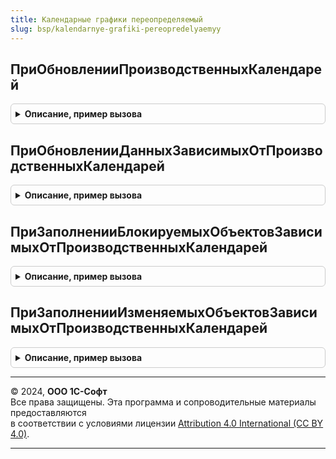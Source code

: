 ```yaml
---
title: Календарные графики переопределяемый
slug: bsp/kalendarnye-grafiki-pereopredelyaemyy
---
```



## ПриОбновленииПроизводственныхКалендарей
<details style="margin: 1em 0; padding: 0.5em; border: 1px solid #ccc; border-radius: 6px;">

<summary style="font-weight: bold; cursor: pointer;">Описание, пример вызова</summary>

```bsl

// Вызывается при изменении данных производственных календарей.
// В случае, если разделение включено, выполняется в не разделенном режиме.
//
// Параметры:
//  УсловияОбновления - ТаблицаЗначений:
//    * КодПроизводственногоКалендаря - Строка - код производственного календаря, данные которого изменились;
//    * Год                           - Число  - календарный год, за который изменились данные.
//
Процедура ПриОбновленииПроизводственныхКалендарей(УсловияОбновления) Экспорт
```

Пример вызова
```bsl
КалендарныеГрафикиПереопределяемый.ПриОбновленииПроизводственныхКалендарей(УсловияОбновления) 
```
</details>

## ПриОбновленииДанныхЗависимыхОтПроизводственныхКалендарей
<details style="margin: 1em 0; padding: 0.5em; border: 1px solid #ccc; border-radius: 6px;">

<summary style="font-weight: bold; cursor: pointer;">Описание, пример вызова</summary>

```bsl

// Вызывается при изменении данных, зависимых от производственных календарей.
// В случае, если разделение включено, выполняется в областях данных.
//
// Параметры:
//  УсловияОбновления - ТаблицаЗначений:
//    * КодПроизводственногоКалендаря - Строка - код производственного календаря, данные которого изменились;
//    * Год                           - Число  - календарный год, за который изменились данные.
//
Процедура ПриОбновленииДанныхЗависимыхОтПроизводственныхКалендарей(УсловияОбновления) Экспорт
```

Пример вызова
```bsl
КалендарныеГрафикиПереопределяемый.ПриОбновленииДанныхЗависимыхОтПроизводственныхКалендарей(УсловияОбновления) 
```
</details>

## ПриЗаполненииБлокируемыхОбъектовЗависимыхОтПроизводственныхКалендарей
<details style="margin: 1em 0; padding: 0.5em; border: 1px solid #ccc; border-radius: 6px;">

<summary style="font-weight: bold; cursor: pointer;">Описание, пример вызова</summary>

```bsl

// Вызывается при регистрации отложенного обработчика обновления данных, зависимых от производственных календарей.
// В БлокируемыеОбъекты следует добавить имена метаданных объектов,
// которые следует заблокировать от использования на период обновления производственных календарей.
//
// Параметры:
//  БлокируемыеОбъекты - Массив - имена метаданных блокируемых объектов.
//
Процедура ПриЗаполненииБлокируемыхОбъектовЗависимыхОтПроизводственныхКалендарей(БлокируемыеОбъекты) Экспорт
```

Пример вызова
```bsl
КалендарныеГрафикиПереопределяемый.ПриЗаполненииБлокируемыхОбъектовЗависимыхОтПроизводственныхКалендарей(БлокируемыеОбъекты) 
```
</details>

## ПриЗаполненииИзменяемыхОбъектовЗависимыхОтПроизводственныхКалендарей
<details style="margin: 1em 0; padding: 0.5em; border: 1px solid #ccc; border-radius: 6px;">

<summary style="font-weight: bold; cursor: pointer;">Описание, пример вызова</summary>

```bsl

// Вызывается при регистрации отложенного обработчика обновления данных, зависимых от производственных календарей.
// В ИзменяемыеОбъекты следует добавить имена метаданных объектов,
// которые будут изменяться при обновлении производственных календарей.
//
// Параметры:
//  ИзменяемыеОбъекты - Массив - имена метаданных изменяемых объектов.
//
Процедура ПриЗаполненииИзменяемыхОбъектовЗависимыхОтПроизводственныхКалендарей(ИзменяемыеОбъекты) Экспорт
```

Пример вызова
```bsl
КалендарныеГрафикиПереопределяемый.ПриЗаполненииИзменяемыхОбъектовЗависимыхОтПроизводственныхКалендарей(ИзменяемыеОбъекты) 
```
</details>

---

© 2024, **ООО 1С-Софт**  
Все права защищены. Эта программа и сопроводительные материалы предоставляются  
в соответствии с условиями лицензии [Attribution 4.0 International (CC BY 4.0)](https://creativecommons.org/licenses/by/4.0/legalcode).

---
